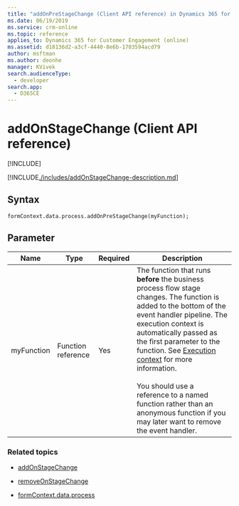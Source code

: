 ```yaml
---
title: "addOnPreStageChange (Client API reference) in Dynamics 365 for Customer Engagement| MicrosoftDocs"
ms.date: 06/19/2019
ms.service: crm-online
ms.topic: reference
applies_to: Dynamics 365 for Customer Engagement (online)
ms.assetid: d18136d2-a3cf-4440-8e6b-1703594acd79
author: msftman
ms.author: deonhe
manager: KVivek
search.audienceType: 
  - developer
search.app: 
  - D365CE
---
```

# addOnStageChange (Client API reference)

[!INCLUDE[](../../../../../includes/cc_applies_to_update_9_0_0.md)]

[!INCLUDE[./includes/addOnStageChange-description.md](./includes/AddOnPreStageChange-description.md)]

## Syntax

`formContext.data.process.addOnPreStageChange(myFunction);`

## Parameter

Name|Type|Required|Description|
|--|--|--|--|
|myFunction|Function reference|Yes|The function that runs **before** the business process flow stage changes. The function is added to the bottom of the event handler pipeline. The execution context is automatically passed as the first parameter to the function. See [Execution context](../../../clientapi-execution-context.md) for more information.<br/><br/>You should use a reference to a named function rather than an anonymous function if you may later want to remove the event handler.|

### Related topics

- [addOnStageChange](removeOnStageChange.md)
 
- [removeOnStageChange](removeOnStageChange.md)

- [formContext.data.process](../../formContext-data-process.md)
 



